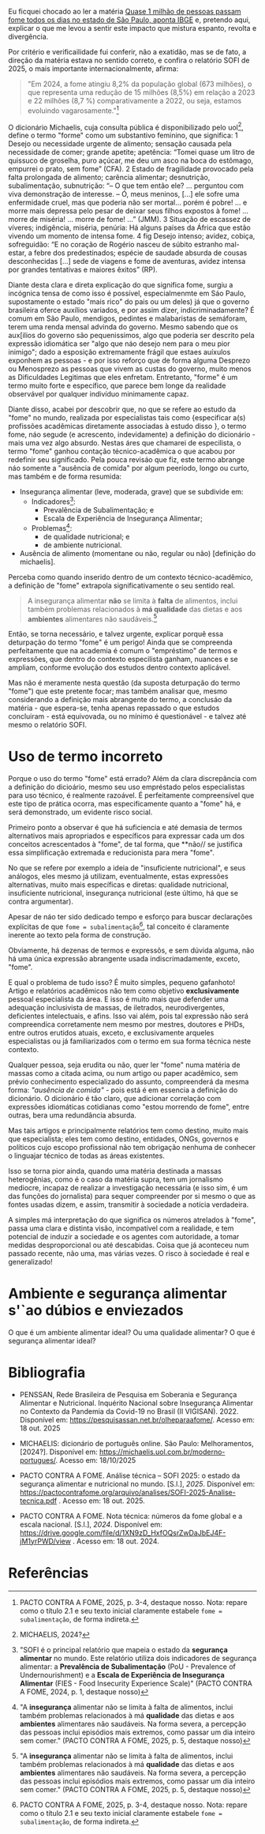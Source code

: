 Eu ficquei chocado ao ler a matéria [Quase 1 milhão de pessoas passam fome todos os dias no estado de São Paulo, aponta IBGE](https://g1.globo.com/sp/sao-paulo/noticia/2025/10/17/quase-1-milhao-de-pessoas-passam-fome-todos-os-dias-no-estado-de-sao-paulo-aponta-ibge.ghtml) e, pretendo aqui, explicar o que me levou a sentir este impacto que mistura espanto, revolta e divergência.

Por critério e verificailidade fui conferir, não a exatidão, mas se de fato, a direção da matéria estava no sentido correto, e confira o relatório SOFI de 2025, o mais importante internacionalmente, afirma:
> "Em 2024, a fome atingiu 8,2% da população global (673 milhões), o que representa uma redução de 15 milhões (8,5%) em relação a 2023 e 22 milhões (8,7 %) comparativamente a 2022, ou seja, estamos evoluindo vagarosamente."[^2]

O dicionário Michaelis, cuja consulta pública é disponibilizado pelo uol[^1], define o termo "forme" como um substantivo feminino, que significa:
1 Desejo ou necessidade urgente de alimento; sensação causada pela necessidade de comer; grande apetite; apetência: “Tomei quase um litro de quissuco de groselha, puro açúcar, me deu um asco na boca do estômago, empurrei o prato, sem fome” (CFA).
2 Estado de fragilidade provocado pela falta prolongada de alimento; carência alimentar; desnutrição, subalimentação, subnutrição: “– O que tem então ele? … perguntou com viva demonstração de interesse. – Ó, meus meninos, […] ele sofre uma enfermidade cruel, mas que poderia não ser mortal… porém é pobre! … e morre mais depressa pelo pesar de deixar seus filhos expostos à fome! … morre de miséria! … morre de fome! …” (JMM).
3 Situação de escassez de víveres; indigência, miséria, penúria: Há alguns países da África que estão vivendo um momento de intensa fome.
4 fig Desejo intenso; avidez, cobiça, sofreguidão: “E no coração de Rogério nasceu de súbito estranho mal-estar, a febre dos predestinados; espécie de saudade absurda de cousas desconhecidas […] sede de viagens e fome de aventuras, avidez intensa por grandes tentativas e maiores êxitos” (RP).

Diante desta clara e direta explicação do que significa fome, surgiu a incógnica tensa de como isso é possível, especialmenmte em Sáo Paulo, supostamente o estado "mais rico" do pais  ou um deles) já que o governo brasileira oferce auxílios variados, e por assim dizer, indicriminadamente? É comum em São Paulo, mendigos, pedintes e malabaristas de semáforam, terem uma renda mensal advinda do governo. Mesmo sabendo que os aux[ilios do governo são pequenissimos, algo que poderia ser descrito pela expressão idiomática ser "algo que náo desejo nem para o meu pior inimigo"; dado a esposição extremamente frágil que estaes auíxulos exponhem as pessoas - e por isso reforço que de forma alguma Desprezo ou Menosprezo as pessoas que vivem as custas do governo, muito menos as Dificuldades Legitimas que eles enfretam. Entretanto, "forme" é um termo muito forte e específico, que parece bem longe da realidade observável por qualquer indivíduo minimamente capaz.

Diante disso, acabei por descobrir que, no que se refere ao estudo da "fome" no mundo, realizada por especialistas tais como {especificar a(s) profissões acadêmicas diretamente associadas à estudo disso }, o termo fome, náo segude (e acrescento, indevidamente) a definição do dicionário - mais uma vez algo absurdo. Nestas áres que chamarei de especilista, o termo "fome" ganhou contação técnico-acadêmica o que acabou por redefinir seu significado. Pela pouca revisáo que fiz, este termo abrange náo somente a "ausência de comida" por algum peeríodo, longo ou curto, mas também e de forma resumida:

- Insegurança alimentar (leve, moderada, grave) que se subdivide em:
    - Indicadores[^3]:
        - Prevalência de Subalimentação; e
        - Escala de Experiência de Insegurança Alimentar;
    - Problemas[^4]:
        - de qualidade nutricional; e
        - de ambiente nutricional.
- Ausência de alimento (momentane ou não, regular ou não) [definição do michaelis].

Perceba como quando inserido dentro de um contexto técnico-acadêmico, a definição de "fome" extrapola significativamente o seu sentido real.

> A insegurança alimentar **não** se limita à **falta** de  alimentos, inclui também problemas relacionados à **má qualidade** das dietas e aos **ambientes** alimentares não saudáveis.[^4]

Então, se torna necessário, e talvez urgente, explicar porquê essa deturpação do termo "fome" é um perigo! Ainda que se compreenda perfeitamente que na academia é comum o "empréstimo" de termos e expressões, que dentro do contexto especilista ganham, nuances e se ampliam, conforme evolução dos estudos dentro contexto aplicável.

Mas não é meramente nesta questão (da suposta deturpação do termo "fome") que este pretente focar; mas também analisar que, mesmo considerando a definição mais abrangente do termo, a conclusáo da matéria - que espera-se, tenha apenas repassado o que estudos concluiram - está equivovada, ou no mínimo é questionável - e talvez até mesmo o relatório SOFI.

# Uso de termo incorreto

Porque o uso do termo "fome" está errado? Além da clara discrepância com a definição do dicioário, mesmo seu uso empréstado pelos especialistas para uso técnico, é realmente razoável. É perfeitamente compreensível que este tipo de prática ocorra, mas especificamente quanto a "fome" há, e será demonstrado, um evidente risco social.

Primeiro ponto a observar é que há suficiencia e até demasia de termos alternativos mais apropriados e específicos para expressar cada um dos conceitos acrescentados à "fome", de tal forma, que **não// se justifica essa simplificação extremada e reducionista para mera "fome".

No que se refere por exemplo a ideia de "insuficiente nutricional", e seus análogos, eles mesmo já utilizam, eventualmente, estas expressões alternativas, muito mais específicas e diretas: qualidade nutricional, insuficiente nutricional, insegurança nutricional (este último, há que se contra argumentar).

Apesar de náo ter sido dedicado tempo e esforço para buscar declarações explícitas de que ```fome = subalimentação```[^2], tal conceito é claramente inerente ao texto pela forma de construção. 

Obviamente, há dezenas de termos e expressõs, e sem dúvida alguma, não há uma única expressão abrangente usada indiscrimadamente, exceto, "fome".

E qual o problema de tudo isso? É muito simples, pequeno gafanhoto! Artigo e relatórios acadêmicos não tem como objetivo **exclusivamente** pessoal especialista da área. E isso é muito mais que defender uma adequação inclusivista de massas, de iletrados, neurodivergentes, deficientes intelectuais, e afins. Isso vai além, pois tal expressão não será compreendica corretamente nem mesmo por mestres, doutores e PHDs, entre outros erutidos atuais, exceto, e exclusivamente arqueles especialistas ou já familiarizados com o termo em sua forma técnica neste contexto.

Qualquer pessoa, seja erudita ou não, quer ler "fome" numa matéria de massas como a citada acima, ou num artigo ou paper acadêmico, sem prévio conhecimento especializado do assunto, compreenderá da mesma forma: _"ausência de comida"_ - pois está é em essencia a definição do dicionário. O dicionário é tão claro, que adicionar correlação com expressões idiomáticas cotidianas como "estou morrendo de fome", entre outras, bera uma redundância absurda.

Mas tais artigos e principalmente relatórios tem como destino, muito mais que especialista; eles tem como destino, entidades, ONGs, governos e políticos cujo escopo profissional não tem obrigação nenhuma de conhecer o linguajar técnico de todas as áreas existentes.

Isso se torna pior ainda, quando uma matéria destinada a massas heterogênias, como é o caso da matéria supra, tem um jornalismo mediocre, incapaz de realizar a investigação necessária (e isso sim, é um das funções do jornalista) para sequer compreender por si mesmo o que as fontes usadas dizem, e assim, transmitir à sociedade a notícia verdadeira.

A simples má interpretação do que significa os números atrelados à "fome", passa uma clara e distinta visão, incompatível com a realidade, e tem potencial de induzir a sociedade e os agentes com autoridade, a tomar medidas desproporcional ou até descabidas. Coisa que já aconteceu num passado recente, não uma, mas várias vezes. O risco à sociedade é real e generalizado!

# Ambiente e segurança alimentar s'`ao dúbios e enviezados

O que é um ambiente alimentar ideal? Ou uma qualidade alimentar? O que é segurança alimentar ideal?

# Bibliografia

* PENSSAN, Rede Brasileira de Pesquisa em Soberania e Segurança Alimentar e Nutricional. Inquérito Nacional sobre Insegurança Alimentar no Contexto da Pandemia da Covid-19 no Brasil (II VIGISAN). 2022. Disponível em: https://pesquisassan.net.br/olheparaafome/. Acesso em: 18 out. 2025

* MICHAELIS: dicionário de português online. São Paulo: Melhoramentos, [2024?]. Disponível em: https://michaelis.uol.com.br/moderno-portugues/. Acesso em: 18/10/2025

* PACTO CONTRA A FOME. Análise técnica – SOFI 2025: o estado da segurança alimentar e nutricional no mundo. [S.l.], *2025*. Disponível em: https://pactocontrafome.org/arquivo/analises/SOFI-2025-Analise-tecnica.pdf . Acesso em: 18 out. 2025.

* PACTO CONTRA A FOME. Nota técnica: números da fome global e a escala nacional. [S.l.], *2024*. Disponível em: https://drive.google.com/file/d/1XN9zD_HxfOQsrZwDaJbEJ4F-jM1yrPWD/view
. Acesso em: 18 out. 2024.

# Referências

[^1]: MICHAELIS, 2024?

[^2]: PACTO CONTRA A FOME, 2025, p. 3-4, destaque nosso. Nota: repare como o título 2.1 e seu texto inicial claramente estabele ```fome = subalimentação```, de forma indireta.

[^3]: "SOFI é o principal relatório que mapeia o estado da **segurança alimentar** no mundo. Este relatório utiliza dois indicadores de segurança alimentar: a **Prevalência de Subalimentação** (PoU - Prevalence of Undernourishment) e a **Escala de Experiência de Insegurança Alimentar** (FIES - Food Insecurity Experience Scale)" (PACTO CONTRA A FOME, 2024, p. 1, destaque nosso)

[^4]: "A **insegurança** alimentar não se limita à falta de alimentos, inclui também problemas relacionados à má **qualidade** das dietas e aos **ambientes** alimentares não saudáveis. Na forma severa, a percepção das pessoas inclui episódios mais extremos, como passar um dia inteiro sem comer." (PACTO CONTRA A FOME, 2025, p. 5, destaque nosso)

[^5]: para SOFI (vide 3): _"Fome é uma sensação desconfortável ou dolorosa causada por energia insuficiente da dieta. No relatório da ONU, o termo fome é sinônimo de **subalimentação**, medida pelo indicador **PoU**."_ ... para PNAD (Pesquisa de Amostra Nacional de
Domicílio): _"Fome equivale à **Insegurança** Alimentar Grave (IA grave),"_ ... _"Segurança Alimentar reflete o acesso aos alimentos, tanto em quantidade suficiente como em qualidade adequada no domicílio. Não há **preocupação** ou restrição alimentar no futuro próximo."_   (PACTO CONTRA A FOME, 2025, p. 4-5, destaque nosso)
